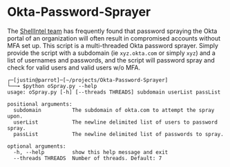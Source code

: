 # Okta-Password-Sprayer


The [ShellIntel team](https://www.shellntel.com/) has frequently found that password spraying the Okta portal of an organization will often result in compromised accounts without MFA set up. This script is a multi-threaded Okta password sprayer. Simply provide the script with a subdomain (ie `xyz.okta.com` or simply `xyz`) and a list of usernames and passwords, and the script will password spray and check for valid users and valid users w/o MFA. 

```
┌─[justin@parrot]─[~/projects/Okta-Password-Sprayer]
└──╼ $python oSpray.py --help
usage: oSpray.py [-h] [--threads THREADS] subdomain userList passList

positional arguments:
  subdomain          The subdomain of okta.com to attempt the spray upon.
  userList           The newline delimited list of users to password spray.
  passList           The newline delimited list of passwords to spray.

optional arguments:
  -h, --help         show this help message and exit
  --threads THREADS  Number of threads. Default: 7
```
